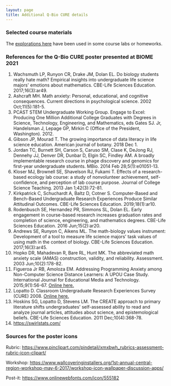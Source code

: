```yaml
---
layout: page
title: Additional Q-Bio CURE details
---
```


### Selected course materials

The [explorations here](../../explorations) have been used in some course labs or homeworks.


### References for the Q-Bio CURE poster presented at BIOME 2021

1. Wachsmuth LP, Runyon CR, Drake JM, Dolan EL. Do biology students really hate math? Empirical insights into undergraduate life science majors' emotions about mathematics. CBE-Life Sciences Education. 2017;16(3):ar49.
2. Ashcraft MH. Math anxiety: Personal, educational, and cognitive consequences. Current directions in psychological science. 2002 Oct;11(5):181-5.
3. PCAST STEM Undergraduate Working Group. Engage to Excel: Producing One Million Additional College Graduates with Degrees in Science, Technology, Engineering, and Mathematics, eds Gates SJ. Jr, Handelsman J, Lepage GP, Mirkin C (Office of the President, Washington). 2012.
4. Gibson JP, Mourad T. The growing importance of data literacy in life science education. American journal of botany. 2018 Dec 1.
5. Jordan TC, Burnett SH, Carson S, Caruso SM, Clase K, DeJong RJ, Dennehy JJ, Denver DR, Dunbar D, Elgin SC, Findley AM. A broadly implementable research course in phage discovery and genomics for first-year undergraduate students. MBio. 2014 Feb 28;5(1):e01051-13.
6. Kloser MJ, Brownell SE, Shavelson RJ, Fukami T. Effects of a research-based ecology lab course: a study of nonvolunteer achievement, self-confidence, and perception of lab course purpose. Journal of College Science Teaching. 2013 Jan 1;42(3):72-81.
7. Kirkpatrick C, Schuchardt A, Baltz D, Cotner S. Computer-Based and Bench-Based Undergraduate Research Experiences Produce Similar Attitudinal Outcomes. CBE-Life Sciences Education. 2019;18(1):ar10.
8. Rodenbusch SE, Hernandez PR, Simmons SL, Dolan EL. Early engagement in course-based research increases graduation rates and completion of science, engineering, and mathematics degrees. CBE-Life Sciences Education. 2016 Jun;15(2):ar20.
9. Andrews SE, Runyon C, Aikens ML. The math-biology values instrument: Development of a tool to measure life science majors' task values of using math in the context of biology. CBE-Life Sciences Education. 2017;16(3):ar45.
10. Hopko DR, Mahadevan R, Bare RL, Hunt MK. The abbreviated math anxiety scale (AMAS) construction, validity, and reliability. Assessment. 2003 Jun;10(2):178-82.
11. Figueroa Jr RB, Amoloza EM. Addressing Programming Anxiety among Non-Computer Science Distance Learners: A UPOU Case Study. International Journal for Educational Media and Technology. 2015;9(1):56-67. [Online here.](https://www.researchgate.net/profile/Roberto_Figueroa6/publication/281176687_Addressing_Programming_Anxiety_among_Non-Computer_Science_Distance_Learners_A_UPOU_Case_Study/links/55d9d56708aed6a199aa61b1.pdf)  
12. Lopatto D. Classroom Undergraduate Research Experiences Survey (CURE) 2008. [Online here.](https://www.grinnell.edu/academics/areas/psychology/assessments/cure-survey)
13. Hoskins SG, Lopatto D, Stevens LM. The CREATE approach to primary literature shifts undergraduates' self-assessed ability to read and analyze journal articles, attitudes about science, and epistemological beliefs. CBE-Life Sciences Education. 2011 Dec;10(4):368-78.
14. https://swirlstats.com/


### Sources for the poster icons

Rubric: <https://www.pinclipart.com/pindetail/xmxbwh_rubrics-assessment-rubric-icon-clipart/>

Workshop: <https://www.wallcoveringinstallers.org/1st-annual-central-region-workshop-may-6-2017/workshop-icon-wallpaper-discussion-apps/>

Post-it: <https://www.onlinewebfonts.com/icon/555182>
